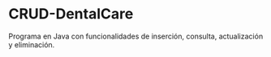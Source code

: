 # CRUD-DentalCare
Programa en Java con funcionalidades de inserción, consulta, actualización y eliminación.
